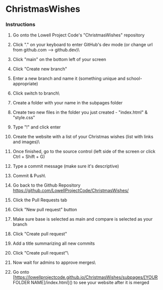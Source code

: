 # ChristmasWishes

### Instructions

1. Go onto the Lowell Project Code's "ChristmasWishes" repository
2. Click "." on your keyboard to enter GitHub's dev mode (or change url from github.com -->  github.dev)\

3. Click "main" on the bottom left of your screen
4. Click "Create new branch"
5. Enter a new branch and name it (something unique and school-appropriate)
6. Click switch to branch\

7. Create a folder with your name in the subpages folder
8. Create two new files in the folder you just created - "index.html" & "style.css"
9. Type "!" and click enter
10. Create the website with a list of your Christmas wishes (list with links and images)\

11. Once finished, go to the source control (left side of the screen or click Ctrl + Shift + G)
12. Type a commit message (make sure it's descriptive)
13. Commit & Push\

14. Go back to the Github Repository https://github.com/LowellProjectCode/ChristmasWishes/
15. Click the Pull Requests tab
16. Click "New pull request" button
17. Make sure base is selected as main and compare is selected as your branch
18. Click "Create pull request"
19. Add a title summarizing all new commits
20. Click "Create pull request"\

21. Now wait for admins to approve merges\

22. Go onto [https://lowellprojectcode.github.io/ChristmasWishes/subpages/[YOUR FOLDER NAME]/index.html]() to see your website after it is merged

